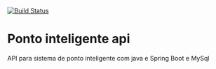 [![Build Status](https://travis-ci.org/AlanSvictor/ponto-inteligente-api.svg?branch=master)](https://travis-ci.org/AlanSvictor/ponto-inteligente-api)
# Ponto inteligente api
API para sistema de ponto inteligente com java e Spring Boot e MySql
